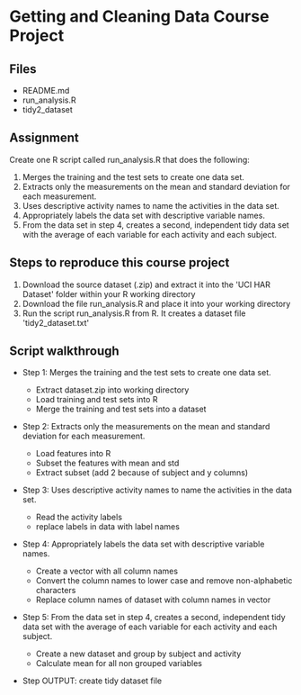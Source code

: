 # Getting and Cleaning Data Course Project

## Files
- README.md
- run_analysis.R
- tidy2_dataset

## Assignment
Create one R script called run_analysis.R that does the following:

1. Merges the training and the test sets to create one data set.
2. Extracts only the measurements on the mean and standard deviation for each measurement.
3. Uses descriptive activity names to name the activities in the data set.
4. Appropriately labels the data set with descriptive variable names.
5. From the data set in step 4, creates a second, independent tidy data set with the average of each variable for each activity and each subject.

## Steps to reproduce this course project
1. Download the source dataset (.zip) and extract it into the 'UCI HAR Dataset' folder within your R working directory
2. Download the file run_analysis.R and place it into your working directory
3. Run the script run_analysis.R from R. It creates a dataset file 'tidy2_dataset.txt'

## Script walkthrough

* Step 1: Merges the training and the test sets to create one data set.	
  * Extract dataset.zip into working directory	
  * Load training and test sets into R	
  * Merge the training and test sets into a dataset
  
* Step 2: Extracts only the measurements on the mean and standard deviation for each measurement.	
  * Load features into R	
  * Subset the features with mean and std	
  * Extract subset (add 2 because of subject and y columns)
  
* Step 3: Uses descriptive activity names to name the activities in the data set.	
  * Read the activity labels	
  * replace labels in data with label names
  
* Step 4: Appropriately labels the data set with descriptive variable names.	
  * Create a vector with all column names	
  * Convert the column names to lower case and remove non-alphabetic characters	
  * Replace column names of dataset with column names in vector
  
* Step 5: From the data set in step 4, creates a second, independent tidy data set with the average of each variable for each activity and each subject.	
  * Create a new dataset and group by subject and activity	
  * Calculate mean for all non grouped variables
  
* Step OUTPUT: create tidy dataset file
